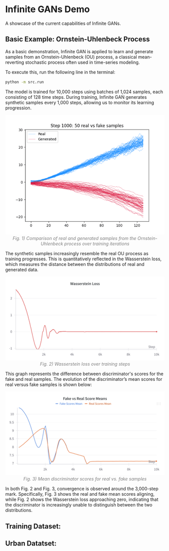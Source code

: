 # Infinite GANs Demo

A showcase of the current capabilities of Infinite GANs.

## Basic Example: Ornstein-Uhlenbeck Process

As a basic demonstration, Infinite GAN is applied to learn and generate samples from an Ornstein-Uhlenbeck (OU) process, a classical mean-reverting stochastic process often used in time-series modeling.

To execute this, run the following line in the terminal:

```bash
python -m src.run
```

The model is trained for 10,000 steps using batches of 1,024 samples, each consisting of 128 time steps. During training, Infinite GAN generates synthetic samples every 1,000 steps, allowing us to monitor its learning progression.

<p align="center">
  <img src="../figures/ou_samples_basic.gif" alt="Ornstein-Uhlenbeck process real vs fake samples" width="600"/>
  <i style="color:gray;"><br>Fig. 1) Comparison of real and generated samples from the Ornstein-Uhlenbeck process over training iterations</i>
</p>

The synthetic samples increasingly resemble the real OU process as training progresses. This is quantitatively reflected in the Wasserstein loss, which measures the distance between the distributions of real and generated data.

<p align="center">
  <img src="../figures/ou_basic_loss.png" alt="Ornstein-Uhlenbeck process loss" width="600"/>
  <i style="color:gray;"><br>Fig. 2) Wasserstein loss over training steps</i>
</p>

This graph represents the difference between discriminator's scores for the fake and real samples. The evolution of the discriminator’s mean scores for real versus fake samples is shown below:

<p align="center">
  <img src="../figures/ou_basic_score.png" alt="Ornstein-Uhlenbeck process fake vs real scores" width="600"/>
  <i style="color:gray;"><br>Fig. 3) Mean discriminator scores for real vs. fake samples</i>
</p>

In both Fig. 2 and Fig. 3, convergence is observed around the 3,000-step mark. Specifically, Fig. 3 shows the real and fake mean scores aligning, while Fig. 2 shows the Wasserstein loss approaching zero, indicating that the discriminator is increasingly unable to distinguish between the two distributions.

## Training Dataset:

## Urban Datatset:
